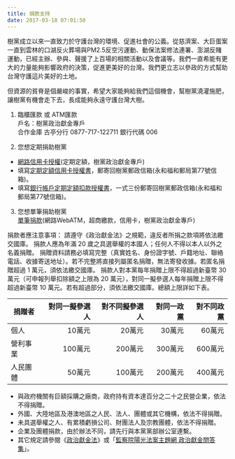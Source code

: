 ```yaml
---
title: 捐款支持
date: 2017-03-18 07:01:50
---
```


樹黨成立以來一直致力於守護台灣的環境、促進社會的公義。從慈濟案、大巨蛋案一直到雲林的口湖反火葬場與PM2.5反空污運動、動保法案修法連署、澎湖反賭運動，已經主辦、參與、聲援了上百場的相關活動以及會議等。我們一直希能有更大的力量能夠影響政府的決策，促進更美好的台灣。我們更立志以參政的方式幫助台灣守護這片美好的土地。

但資源的貧脊是個嚴峻的事實，希望大家能夠給我們這個機會，幫樹黨澆灌施肥，讓樹黨有機會走下去，長成能夠永遠守護台灣大樹。

1. 臨櫃匯款 或 ATM匯款  
戶名：樹黨政治獻金專戶  
合作金庫 古亭分行 0877-717-122711 銀行代碼 006

2. 您想定期捐助樹黨
  * [網路信用卡授權](https://treesparty.neticrm.tw/civicrm/contribute/transact?reset=1&id=3)(定期定額，樹黨政治獻金專戶)
  * 填寫[定期定額信用卡授權書](https://github.com/treesparty/download/blob/master/creditcard.pdf)，郵寄回樹黨郵政信箱(永和福和郵局第77號信箱)。
  * 填寫[銀行帳戶定期定額扣款授權書](https://github.com/treesparty/download/blob/master/ACHbank.pdf)，一式三份郵寄回樹黨郵政信箱(永和福和郵局第77號信箱)。  

3. 您想單筆捐助樹黨   
[單筆捐款](https://treesparty.neticrm.tw/civicrm/contribute/transact?reset=1&id=4)(網路WebATM，超商繳款，信用卡，樹黨政治獻金專戶)

捐款者應注意事項： 請遵守《政治獻金法》之規範，違反者所捐之款項將依法繳交國庫。
捐款人應為年滿 20 歲之具選舉權的本國人；任何人不得以本人以外之名義捐贈。
捐贈資料請務必填寫完整（真實姓名、身份證字號、戶籍地址、聯絡電話、收據寄送地址）。若不完整將直接列屬匿名捐贈，無法寄發收據。若匿名捐贈超過 1 萬元，須依法繳交國庫。
捐款人對本黨每年捐贈上限不得超過新臺幣 30 萬元（可申報列舉扣除額之上限為 20 萬元），對同一擬參選人每年捐贈上限不得超過新臺幣 10 萬元。若有超過部分，須依法繳交國庫。總額上限詳如下表。


| 捐贈者 | 對同一擬參選人 | 對不同擬參選人 |   對同一政黨  |  對不同政黨  |
| ------ | --------------:| --------------:| -------------:| ------------:|
| 個人   |     10萬元	  |      20萬元	   |    30萬元     |   60萬元     |
|營利事業|    100萬元     |     200萬元    |   300萬元	   |  600萬元     |
|人民團體|     50萬元	  |     100萬元	   |   200萬元	   |  400萬元     |


* 與政府機關有巨額採購之廠商，政府持有資本達百分之二十之民營企業，依法不得捐贈。  
* 外國、大陸地區及港澳地區之人民、法人、團體或其它機構，依法不得捐贈。  
* 未具選舉權之人、有累積虧損公司、財團法人及宗教團體，依法不得捐贈。  
* 企業及團體捐款，由於辦法不同，請先行與本黨黨部辦公室連繫。  
* 其它規定請參閱《[政治獻金法](http://law.moj.gov.tw/LawClass/LawAll.aspx?PCode=D0020049)》或「[監察院陽光法案主題網 政治獻金問答集](http://sunshine.cy.gov.tw/GipOpenWeb/wSite/ct?xItem=4912&ctNode=280&mp=2)」。

